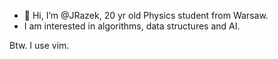 - 👋 Hi, I’m @JRazek, 20 yr old Physics student from Warsaw.
- I am interested in algorithms, data structures and AI.

Btw. I use vim. 

<!---
JRazek/JRazek is a ✨ special ✨ repository because its `README.md` (this file) appears on your GitHub profile.
You can click the Preview link to take a look at your changes.
--->
